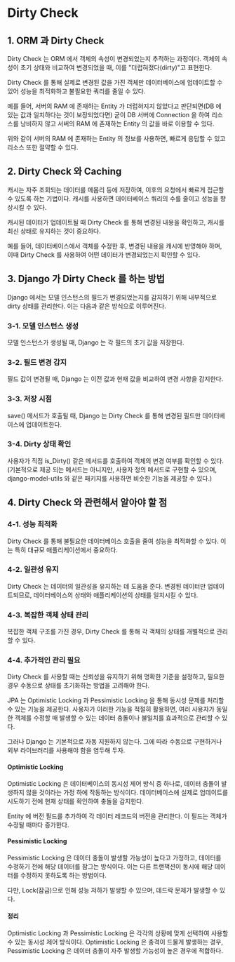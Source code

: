 # Dirty Check

## 1. ORM 과 Dirty Check

Dirty Check 는 ORM 에서 객체의 속성이 변경되었는지 추적하는 과정이다. 객체의 속성이 초기 상태와 비교하여 변경되었을 때, 이를 "더럽혀졌다(dirty)"고 표현한다.

Dirty Check 를 통해 실제로 변경된 값을 가진 객체만 데이터베이스에 업데이트할 수 있어 성능을 최적화하고 불필요한 쿼리를 줄일 수 있다.

예를 들어, 서버의 RAM 에 존재하는 Entity 가 더럽혀지지 않았다고 판단되면(DB 에 있는 값과 일치하다는 것이 보장되었다면) 굳이 DB 서버에 Connection 을 하여 리소스를 낭비하지 않고 서버의 RAM 에 존재하는 Entity 의 값을 바로 이용할 수 있다.

위와 같이 서버의 RAM 에 존재하는 Entity 의 정보를 사용하면, 빠르게 응답할 수 있고 리소스 또한 절약할 수 있다.

## 2. Dirty Check 와 Caching
캐시는 자주 조회되는 데이터를 메몸리 등에 저장하여, 이후의 요청에서 빠르게 접근할 수 있도록 하는 기법이다. 캐시를 사용하면 데이터베이스 쿼리의 수를 줄이고 성능을 향상시킬 수 있다.

캐시된 데이터가 업데이트될 때 Dirty Check 를 통해 변경된 내용을 확인하고, 캐시를 최신 상태로 유지하는 것이 중요하다.

예를 들어, 데이터베이스에서 객체를 수정한 후, 변경된 내용을 캐시에 반영해야 하며, 이때 Dirty Check 를 사용하여 어떤 데이터가 변경되었는지 확인할 수 있다.

## 3. Django 가 Dirty Check 를 하는 방법
Django 에서는 모델 인스턴스의 필드가 변경되었는지를 감지하기 위해 내부적으로 dirty 상태를 관리한다. 이는 다음과 같은 방식으로 이루어진다.

### 3-1. 모델 인스턴스 생성
모델 인스턴스가 생성될 때, Django 는 각 필드의 초기 값을 저장한다.

### 3-2. 필드 변경 감지
필드 값이 변경될 때, Django 는 이전 값과 현재 값을 비교하여 변경 사항을 감지한다.

### 3-3. 저장 시점
save() 메서드가 호출될 때, Django 는 Dirty Check 를 통해 변경된 필드만 데이터베이스에 업데이트한다.

### 3-4. Dirty 상태 확인
사용자가 직접 is_Dirty() 같은 메서드를 호출하여 객체의 변경 여부를 확인할 수 있다. (기본적으로 제공 되는 메서드는 아니지만, 사용자 정의 메서드로 구현할 수 있으며, django-model-utils 와 같은 패키지를 사용하면 비슷한 기능을 제공할 수 있다.)

## 4. Dirty Check 와 관련해서 알아야 할 점

### 4-1. 성능 최적화
Dirty Check 를 통해 불필요한 데이터베이스 호출을 줄여 성능을 최적화할 수 있다. 이는 특히 대규모 애플리케이션에서 중요하다.

### 4-2. 일관성 유지
Dirty Check 는 데이터의 일관성을 유지하는 데 도움을 준다. 변경된 데이터만 업데이트되므로, 데이터베이스의 상태와 애플리케이션의 상태를 일치시킬 수 있다.

### 4-3. 복잡한 객체 상태 관리
복잡한 객체 구조를 가진 경우, Dirty Check 를 통해 각 객체의 상태를 개별적으로 관리할 수 있다.

### 4-4. 추가적인 관리 필요
Dirty Check 를 사용할 때는 신뢰성을 유지하기 위해 명확한 기준을 설정하고, 필요한 경우 수동으로 상태를 초기화하는 방법을 고려해야 한다.

JPA 는 Optimistic Locking 과 Pessimistic Locking 을 통해 동시성 문제를 처리할 수 있는 기능을 제공한다. 사용자가 이러한 기능을 적절히 활용하면, 여러 사용자가 동일한 객체를 수정할 때 발생할 수 있는 데이터 충돌이나 불일치를 효과적으로 관리할 수 있다.

그러나 Django 는 기본적으로 자동 지원하지 않는다. 그에 따라 수동으로 구현하거나 외부 라이브러리를 사용해야 함을 염두해 두자.

#### Optimistic Locking
Optimistic Locking 은 데이터베이스의 동시성 제어 방식 중 하나로, 데이터 충돌이 발생하지 않을 것이라는 가정 하에 작동하는 방식이다. 데이터베이스에 실제로 업데이트를 시도하기 전에 현재 상태를 확인하여 충돌을 감지한다.

Entity 에 버전 필드를 추가하여 각 데이터 레코드의 버전을 관리한다. 이 필드는 객체가 수정될 때마다 증가한다.

#### Pessimistic Locking
Pessimistic Locking 은 데이터 충돌이 발생할 가능성이 높다고 가정하고, 데이터를 수정하기 전에 해당 데이터를 잠그는 방식이다. 이는 다른 트랜잭션이 동시에 해당 데이터를 수정하지 못하도록 하는 방법이다.

다만, Lock(잠금)으로 인해 성능 저하가 발생할 수 있으며, 데드락 문제가 발생할 수 있다.

#### 정리
Optimistic Locking 과 Pessimistic Locking 은 각각의 상황에 맞게 선택하여 사용할 수 있는 동시성 제어 방식이다. Optimistic Locking 은 충격이 드물게 발생하는 경우, Pessimistic Locking 은 데이터 충돌이 자주 발생할 가능성이 높은 경우에 적합하다.
